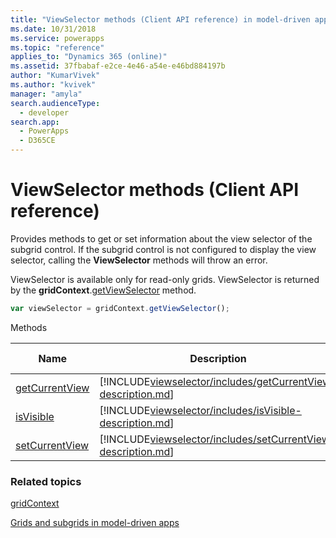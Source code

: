 ```yaml
---
title: "ViewSelector methods (Client API reference) in model-driven apps| MicrosoftDocs"
ms.date: 10/31/2018
ms.service: powerapps
ms.topic: "reference"
applies_to: "Dynamics 365 (online)"
ms.assetid: 37fbabaf-e2ce-4e46-a54e-e46bd884197b
author: "KumarVivek"
ms.author: "kvivek"
manager: "amyla"
search.audienceType: 
  - developer
search.app: 
  - PowerApps
  - D365CE
---
```

# ViewSelector methods (Client API reference)



Provides methods to get or set information about the view selector of the subgrid control. If the subgrid control is not configured to display the view selector, calling the **ViewSelector** methods will throw an error.

ViewSelector is available only for read-only grids. ViewSelector is returned by the **gridContext**.[getViewSelector](gridcontrol/getViewSelector.md) method.

```JavaScript
var viewSelector = gridContext.getViewSelector();
```

Methods

|Name|Description|Available for|
|--|--|--|
|[getCurrentView](viewselector/getCurrentView.md)|[!INCLUDE[viewselector/includes/getCurrentView-description.md](viewselector/includes/getCurrentView-description.md)]|Read-only grid|
|[isVisible](viewselector/isVisible.md)|[!INCLUDE[viewselector/includes/isVisible-description.md](viewselector/includes/isVisible-description.md)]|Read-only grid|
|[setCurrentView](viewselector/setCurrentView.md)|[!INCLUDE[viewselector/includes/setCurrentView-description.md](viewselector/includes/setCurrentView-description.md)]|Read-only grid|


### Related topics

[gridContext](../grids.md#bkmk_gridcontext)

[Grids and subgrids in model-driven apps](../grids.md)



